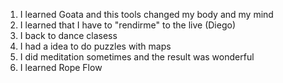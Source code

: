1. I learned Goata and this tools changed my body and my mind
2. I learned that I have to "rendirme" to the live (Diego)
3. I back to dance clasess
4. I had a idea to do puzzles with maps
5. I did meditation sometimes and the result was wonderful
6. I learned Rope Flow